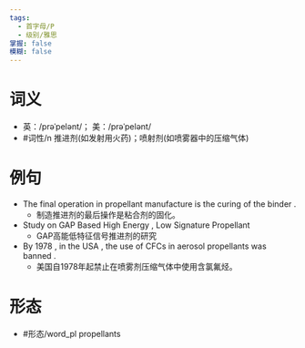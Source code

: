 ```yaml
---
tags:
  - 首字母/P
  - 级别/雅思
掌握: false
模糊: false
---
```

# 词义
- 英：/prəˈpelənt/； 美：/prəˈpelənt/
- #词性/n  推进剂(如发射用火药)；喷射剂(如喷雾器中的压缩气体)
# 例句
- The final operation in propellant manufacture is the curing of the binder .
	- 制造推进剂的最后操作是粘合剂的固化。
- Study on GAP Based High Energy , Low Signature Propellant
	- GAP高能低特征信号推进剂的研究
- By 1978 , in the USA , the use of CFCs in aerosol propellants was banned .
	- 美国自1978年起禁止在喷雾剂压缩气体中使用含氯氟烃。
# 形态
- #形态/word_pl propellants
